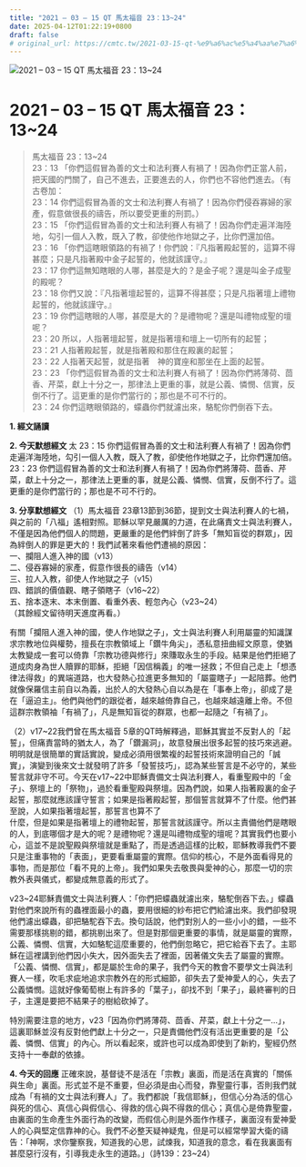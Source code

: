 ```yaml
---
title: "2021 – 03 – 15 QT 馬太福音 23：13~24"
date: 2025-04-12T01:22:19+0800
draft: false
# original_url: https://cmtc.tw/2021-03-15-qt-%e9%a6%ac%e5%a4%aa%e7%a6%8f%e9%9f%b3-23%ef%bc%9a1324
---
```


![2021 – 03 – 15 QT 馬太福音 23：13\~24](/images/qt.jpg   "2021 – 03 – 15 QT 馬太福音 23：13\~24")

# 2021 – 03 – 15 QT 馬太福音 23：13\~24

> 馬太福音 23：13\~24  
> 23：13 「你們這假冒為善的文士和法利賽人有禍了！因為你們正當人前，把天國的門關了，自己不進去，正要進去的人，你們也不容他們進去。（有古卷加：  
> 23：14 你們這假冒為善的文士和法利賽人有禍了！因為你們侵吞寡婦的家產，假意做很長的禱告，所以要受更重的刑罰。）  
> 23：15 「你們這假冒為善的文士和法利賽人有禍了！因為你們走遍洋海陸地，勾引一個人入教，既入了教，卻使他作地獄之子，比你們還加倍。  
> 23：16 「你們這瞎眼領路的有禍了！你們說：『凡指著殿起誓的，這算不得甚麼；只是凡指著殿中金子起誓的，他就該謹守。』  
> 23：17 你們這無知瞎眼的人哪，甚麼是大的？是金子呢？還是叫金子成聖的殿呢？  
> 23：18 你們又說：『凡指著壇起誓的，這算不得甚麼；只是凡指著壇上禮物起誓的，他就該謹守。』  
> 23：19 你們這瞎眼的人哪，甚麼是大的？是禮物呢？還是叫禮物成聖的壇呢？  
> 23：20 所以，人指著壇起誓，就是指著壇和壇上一切所有的起誓；  
> 23：21 人指著殿起誓，就是指著殿和那住在殿裏的起誓；  
> 23：22 人指著天起誓，就是指著　神的寶座和那坐在上面的起誓。  
> 23：23 「你們這假冒為善的文士和法利賽人有禍了！因為你們將薄荷、茴香、芹菜，獻上十分之一，那律法上更重的事，就是公義、憐憫、信實，反倒不行了。這更重的是你們當行的；那也是不可不行的。  
> 23：24 你們這瞎眼領路的，蠓蟲你們就濾出來，駱駝你們倒吞下去。

**1. 經文誦讀**

**2.  今天默想經文**
太 23：15 你們這假冒為善的文士和法利賽人有禍了！因為你們走遍洋海陸地，勾引一個人入教，既入了教，卻使他作地獄之子，比你們還加倍。  
23：23 你們這假冒為善的文士和法利賽人有禍了！因為你們將薄荷、茴香、芹菜，獻上十分之一，那律法上更重的事，就是公義、憐憫、信實，反倒不行了。這更重的是你們當行的；那也是不可不行的。

**3. 分享默想經文**
（1）馬太福音 23章13節到36節，提到文士與法利賽人的七禍，與之前的「八福」遙相對照。耶穌以罕見嚴厲的力道，在此痛責文士與法利賽人，不僅是因為他們個人的問題，更嚴重的是他們絆倒了許多「無知盲從的群眾」，因為絆倒人的罪是更大的！我們試著來看他們遭禍的原因：  
一、攔阻人進入神的國（v13）  
二、侵吞寡婦的家產，假意作很長的禱告（v14）  
三、拉人入教，卻使人作地獄之子（v15）  
四、錯誤的價值觀、瞎子領瞎子（v16\~22）  
五、捨本逐末、本末倒置、看重外表、輕忽內心（v23\~24）  
（其餘經文留待明天進度再看。）

有關「攔阻人進入神的國，使人作地獄之子」，文士與法利賽人利用屬靈的知識謀求宗教地位與權勢，擅長在宗教領域上「鑽牛角尖」，憑私意扭曲經文原意，使猶太教變成一套可以倚靠「宗教功德與修行」來賺取永生的手段。結果是他們拒絕了道成肉身為世人贖罪的耶穌，拒絕「因信稱義」的唯一拯救；不但自己走上「想憑律法得救」的異端道路，也大發熱心拉進更多無知的「屬靈瞎子」一起陪葬。他們就像保羅信主前自以為義，出於人的大發熱心自以為是在「事奉上帝」，卻成了是在「逼迫主」。他們與他們的跟從者，越來越倚靠自己，也越來越遠離上帝。不但這群宗教領袖「有禍了」，凡是無知盲從的群眾，也都一起隨之「有禍了」。

（2）v17\~22我們曾在馬太福音 5章的QT時解釋過，耶穌其實並不反對人的「起誓」，但痛責當時的猶太人，為了「鑽漏洞」，故意發展出很多起誓的技巧來逃避。明明就是很簡單的實話實說，變成必須用很繁複的起誓技術來證明自己的「誠實」，演變到後來文士就發明了許多「發誓技巧」，認為某些誓言是不必守的，某些誓言就非守不可。今天在v17\~22中耶穌責備文士與法利賽人，看重聖殿中的「金子」、祭壇上的「祭物」，過於看重聖殿與祭壇。因為們說，如果人指著殿裏的金子起誓，那麼就應該謹守誓言；如果是指著殿起誓，那個誓言就算不了什麼。他們甚至說，人如果指著壇起誓，那誓言也算不了  
什麼，但是如果是指著壇上的禮物起誓，那誓言就該謹守。所以主責備他們是瞎眼的人，到底哪個才是大的呢？是禮物呢？還是叫禮物成聖的壇呢？其實我們也要小心，這並不是說聖殿與祭壇就是重點了，而是透過這樣的比較，耶穌教導我們不要只是注重事物的「表面」，更要看重屬靈的實際。信仰的核心，不是外面看得見的事物，而是那位「看不見的上帝」。我們如果失去敬畏與愛神的心，那麼一切的宗教外表與儀式，都變成無意義的形式了。

v23\~24耶穌責備文士與法利賽人：「你們把蠓蟲就濾出來，駱駝倒吞下去。」蠓蟲對他們來說所有的蟲裡面最小的蟲，要用很細的紗布把它們給濾出來。我們卻發現他們濾出蠓蟲，卻把駱駝吞下去。換句話說，他們對別人的一些小小的錯，一些不需要那樣挑剔的錯，都挑剔出來了。但是對那個更重要的事情，就是屬靈的實際，公義、憐憫、信實，大如駱駝這麼重要的，他們倒忽略它，把它給吞下去了。主耶穌在這裡講到他們因小失大，因外面失去了裡面，因著儀文失去了屬靈的實際。「公義、憐憫、信實」，都是屬於生命的果子，我們今天的教會不要學文士與法利賽人一樣，吹毛求疵地追求宗教外在的形式細節，卻失去了愛神愛人的心，失去了公義憐憫。這就好像葡萄樹上有許多的「葉子」，卻找不到「果子」，最終審判的日子，主還是要把不結果子的樹給砍掉了。

特別需要注意的地方，v23「因為你們將薄荷、茴香、芹菜，獻上十分之一…」，這裏耶穌並沒有反對他們獻上十分之一，只是責備他們沒有活出更重要的是「公義、憐憫、信實」的內心。所以看起來，或許也可以成為即使到了新約，聖經仍然支持十一奉獻的依據。

**4. 今天的回應**
正確來說，基督徒不是活在「宗教」裏面，而是活在真實的「關係與生命」裏面。形式並不是不重要，但必須是由心而發，靠聖靈行事，否則我們就成為「有禍的文士與法利賽人」了。我們都說「我信耶穌」，但信心分為活的信心與死的信心、真信心與假信心、得救的信心與不得救的信心；真信心是倚靠聖靈，由裏面的生命產生外面行為的改變，而假信心則是外面作作樣子，裏面沒有愛神愛人的心與堅定信靠神的心。我們不必整天疑神疑鬼，但是可以經常學習大衛的禱告：「神啊，求你鑒察我，知道我的心思，試煉我，知道我的意念，看在我裏面有甚麼惡行沒有，引導我走永生的道路。」（詩139：23\~24）
